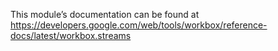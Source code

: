This module’s documentation can be found at https://developers.google.com/web/tools/workbox/reference-docs/latest/workbox.streams
